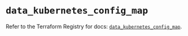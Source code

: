 # `data_kubernetes_config_map`

Refer to the Terraform Registry for docs: [`data_kubernetes_config_map`](https://registry.terraform.io/providers/hashicorp/kubernetes/2.28.0/docs/data-sources/config_map).
